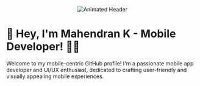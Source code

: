 <!-- Header with Animation -->
<p align="center">
  <img src="https://github.com/mahee510/mahee510/blob/main/dev.json" alt="Animated Header"/>
</p>

# 👋 Hey, I'm Mahendran K - Mobile Developer! 📱✨

Welcome to my mobile-centric GitHub profile! I'm a passionate mobile app developer and UI/UX enthusiast, dedicated to crafting user-friendly and visually appealing mobile experiences.
<!--
## 🌟 About Me

🎓 I hold a degree in [Your Field of Study] and have been exploring the world of mobile development since [Year You Started]. My journey began with [Your First Mobile Development Experience] and I've been hooked ever since. I find joy in creating pixel-perfect UIs that make users' lives easier.

## 🚀 Mobile Magic

- **Platform:** Primarily focused on [Platform 1] and [Platform 2]
- **Languages:** Proficient in [Language 1], [Language 2]
- **Frameworks:** Experienced with [Framework 1], [Framework 2]
- **Design Tools:** Adobe XD, Sketch, Figma
- **Version Control:** Git, GitHub
- **App Deployment:** App Store Connect, Google Play Console

## 💼 Work & Projects

- **[Current Job Title]:** [Company Name], [Duration]
  - Currently working on [Project Name], where I'm responsible for [Your Role/Contribution].
- **[Previous Job Title]:** [Company Name], [Duration]
  - Successfully led the development of [Project Name], resulting in [Achievement/Impact].

## 📱 Mobile Marvels

Check out some of my mobile projects that I'm proud of:

- **[Project Name 1](link-to-project-1):** A [Brief Description of the Project], showcasing my skills in [Skills Used].
- **[Project Name 2](link-to-project-2):** Designed a stunning UI for [App Name], focusing on [UI/UX Features].

## 🌐 Connect with Me

Let's connect and discuss mobile development, UI design, and more:
- [LinkedIn](https://www.linkedin.com/in/yourusername)
- [Twitter](https://twitter.com/yourusername)
- [Portfolio Website](https://www.yourwebsite.com)

## 📝 Blog & Learning

I share my insights and knowledge on mobile development on my blog. Check out my latest articles:
- [Title of Blog Post 1](link-to-post-1): Exploring [Topic] in mobile app development.
- [Title of Blog Post 2](link-to-post-2): Tips for creating responsive UI designs.

## 🎮 Hobbies & Beyond

When I'm not coding, I'm [Your Hobbies]. I believe these activities fuel my creativity and help me think outside the box in my projects.

## 📫 Reach Out

Have questions, project ideas, or just want to chat about the latest mobile trends? Feel free to email me at [Your Email Address]. Let's create something amazing together!

> "In a world of touchscreens, I craft experiences that touch the heart." - [Your Name]
> --!>
